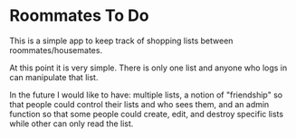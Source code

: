 Roommates To Do
================================================

This is a simple app to keep track of shopping lists between roommates/housemates.

At this point it is very simple. There is only one list and anyone who logs in can manipulate that list.

In the future I would like to have: multiple lists, a notion of "friendship" so that people could control their lists and who sees them, and an admin function so that some people could create, edit, and destroy specific lists while other can only read the list.


